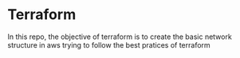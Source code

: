 # Terraform

In this repo, the objective of terraform is to create the basic network structure in aws trying to follow the best pratices of terraform